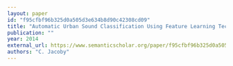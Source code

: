 ```yaml
---
layout: paper
id: "f95cfbf96b325d0a505d3e634b8d90c42308cd09"
title: "Automatic Urban Sound Classification Using Feature Learning Techniques"
publication: ""
year: 2014
external_url: https://www.semanticscholar.org/paper/f95cfbf96b325d0a505d3e634b8d90c42308cd09
authors: "C. Jacoby"
---
```

